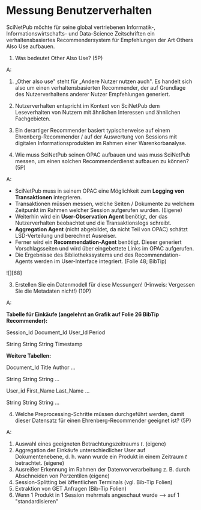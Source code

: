 # Messung Benutzerverhalten

SciNetPub möchte für seine global vertriebenen Informatik-, Informationswirtschafts- und Data-Science Zeitschriften ein verhaltensbasiertes Recommendersystem für Empfehlungen der Art Others Also Use aufbauen.

1. Was bedeutet Other Also Use? \(5P\)

A:

1. „Other also use" steht für „Andere Nutzer nutzen auch". Es handelt sich also um einen verhaltensbasierten Recommender, der auf Grundlage des Nutzerverhaltens anderer Nutzer Empfehlungen generiert.
2. Nutzerverhalten entspricht im Kontext von SciNetPub dem Leseverhalten von Nutzern mit ähnlichen Interessen und ähnlichen Fachgebieten.
3. Ein derartiger Recommender basiert typischerweise auf einem Ehrenberg-Recommender / auf der Auswertung von Sessions mit digitalen Informationsprodukten im Rahmen einer Warenkorbanalyse.

2. Wie muss SciNetPub seinen OPAC aufbauen und was muss SciNetPub messen, um einen solchen Recommenderdienst aufbauen zu können? \(5P\)

A:

* SciNetPub muss in seinem OPAC eine Möglichkeit zum **Logging von Transaktionen** integrieren.
* Transaktionen müssen messen, welche Seiten / Dokumente zu welchem Zeitpunkt im Rahmen welcher Session aufgerufen wurden. \(Eigene\)
* Weiterhin wird ein **User-Observation Agent** benötigt, der das Nutzerverhalten beobachtet und die Transaktionslogs schreibt.
* **Aggregation Agent** \(nicht abgebildet, da nicht Teil von OPAC\) schätzt LSD-Verteilung und berechnet Ausreiser.
* Ferner wird ein **Recommendation-Agent** benötigt. Dieser generiert Vorschlagsseiten und wird über eingebettete Links im OPAC aufgerufen.
* Die Ergebnisse des Bibliothekssystems und des Recommendation-Agents werden im User-Interface integriert. \(Folie 48; BibTip\)

!\[\]\[68\]

3. Erstellen Sie ein Datenmodell für diese Messungen! \(Hinweis: Vergessen Sie die Metadaten nicht!\) \(10P\)

A:

**Tabelle für Einkäufe \(angelehnt an Grafik auf Folie 26 BibTip Recommender\):**

Session\_Id Document\_Id User\_Id Period

String String String Timestamp

**Weitere Tabellen:**

Document\_Id Title Author ...

String String String ...

User\_id First\_Name Last\_Name ...

String String String ...

4. Welche Preprocessing-Schritte müssen durchgeführt werden, damit dieser Datensatz für einen Ehrenberg-Recommender geeignet ist? \(5P\)

A:

1. Auswahl eines geeigneten Betrachtungszeitraums $t$. \(eigene\)
2. Aggregation der Einkäufe unterschiedlicher User auf Dokumentenebene, d. h. wann wurde ein Produkt in einem Zeitraum $t$ betrachtet. \(eigene\)
3. Ausreißer Erkennung im Rahmen der Datenvorverarbeitung z. B. durch Abschneiden von Perzentilen \(eigene\)
4. Session-Splitting bei öffentlichen Terminals \(vgl. Bib-Tip Folien\)
5. Extraktion von GET Anfragen \(Bib-Tip Folien\)
6. Wenn 1 Produkt in 1 Session mehrmals angeschaut wurde --&gt; auf 1 "standardisieren"

